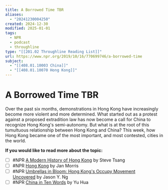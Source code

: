 ```yaml
---
title: A Borrowed Time TBR
aliases:
  - "20241230004250"
created: 2024-12-30
modified: 2025-01-01
tags:
  - NPR
  - podcast
  - throughline
type: "[[201.02 Throughline Reading List]]"
url: https://www.npr.org/2019/10/16/770699746/a-borrowed-time
subject:
  - "[[408.01.10003 China]]"
  - "[[408.01.10070 Hong Kong]]"
---
```

# A Borrowed Time TBR

Over the past six months, demonstrations in Hong Kong have increasingly become more violent and more determined. What started out as a protest against a proposed extradition law has now become a call for China to recognize Hong Kong's semi-autonomy. But what is at the root of this tumultuous relationship between Hong Kong and China? This week, how Hong Kong became one of the most important, and most contested, cities in the world.

**If you would like to read more about the topic:**

- [ ] #NPR [A Modern History of Hong Kong](https://www.goodreads.com/en/book/show/1349164) by Steve Tsang
- [ ] #NPR [Hong Kong](https://www.goodreads.com/book/show/61039.Hong_Kong) by Jan Morris
- [ ] #NPR [Umbrellas in Bloom: Hong Kong's Occupy Movement Uncovered](https://www.goodreads.com/book/show/29386104-umbrellas-in-bloom?from_search=true) by Jason Y. Ng
- [ ] #NPR [China in Ten Words](https://www.goodreads.com/book/show/12884314-china-in-ten-words?ac=1&from_search=true) by Yu Hua
